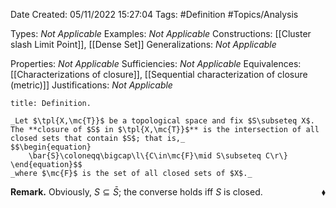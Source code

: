 <div class="topSpace"></div>

Date Created: 05/11/2022 15:27:04
Tags: #Definition #Topics/Analysis

Types: _Not Applicable_
Examples: _Not Applicable_
Constructions: [[Cluster slash Limit Point]], [[Dense Set]]
Generalizations: _Not Applicable_

Properties: _Not Applicable_
Sufficiencies: _Not Applicable_
Equivalences: [[Characterizations of closure]], [[Sequential characterization of closure (metric)]]
Justifications: _Not Applicable_

``` ad-Definition
title: Definition.

_Let $\tpl{X,\mc{T}}$ be a topological space and fix $S\subseteq X$. The **closure of $S$ in $\tpl{X,\mc{T}}$** is the intersection of all closed sets that contain $S$; that is,_
$$\begin{equation}
    \bar{S}\coloneqq\bigcap\l\{C\in\mc{F}\mid S\subseteq C\r\}
\end{equation}$$
_where $\mc{F}$ is the set of all closed sets of $X$._

```

**Remark.** Obviously, $S\subseteq\bar{S}$; the converse holds iff $S$ is closed.<span style="float:right;">$\blacklozenge$</span>
